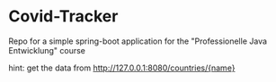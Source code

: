 # Covid-Tracker
Repo for a simple spring-boot application for the "Professionelle Java Entwicklung" course

hint: get the data from http://127.0.0.1:8080/countries/{name}
